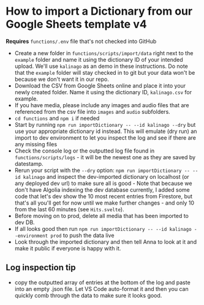 # How to import a Dictionary from our Google Sheets template v4

**Requires** `functions/.env` file that's not checked into GitHub

- Create a new folder in `functions/scripts/import/data` right next to the `example` folder and name it using the dictionary ID of your intended upload. We'll use `kalinago` as an demo in these instructions. Do note that the `example` folder will stay checked in to git but your data won't be because we don't want it in our repo.
- Download the CSV from Google Sheets online and place it into your newly created folder. Name it using the dictionary ID, `kalinago.csv` for example.
- If you have media, please include any images and audio files that are referenced from the csv file into `images` and `audio` subfolders.
- `cd functions` and `npm i` if needed
- Start by running `npm run importDictionary -- --id kalinago --dry` but use your appropriate dictionary id instead. This will emulate (dry run) an import to dev environment to let you inspect the log and see if there are any missing files
- Check the console log or the outputted log file found in `functions/scripts/logs` - it will be the newest one as they are saved by datestamp.
- Rerun your script with the `--dry` option: `npm run importDictionary -- --id kalinago` and inspect the dev-imported dictionary on localhost (or any deployed dev url) to make sure all is good - Note that because we don't have Algolia indexing the dev database currently, I added some code that let's dev show the 10 most recent entries from Firestore, but that's all you'll get for now until we make further changes - and only 10 from the last 60 minutes (see `Hits.svelte`). 
- Before moving on to prod, delete all media that has been imported to dev DB.
- If all looks good then run `npm run importDictionary -- --id kalinago --environment prod` to push the data live
- Look through the imported dictionary and then tell Anna to look at it and make it public if everyone is happy with it.

## Log inspection tip
- copy the outputted array of entries at the bottom of the log and paste into an empty .json file. Let VS Code auto-format it and then you can quickly comb through the data to make sure it looks good.
